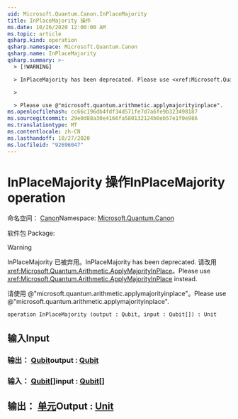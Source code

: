 ```yaml
---
uid: Microsoft.Quantum.Canon.InPlaceMajority
title: InPlaceMajority 操作
ms.date: 10/26/2020 12:00:00 AM
ms.topic: article
qsharp.kind: operation
qsharp.namespace: Microsoft.Quantum.Canon
qsharp.name: InPlaceMajority
qsharp.summary: >-
  > [!WARNING]

  > InPlaceMajority has been deprecated. Please use <xref:Microsoft.Quantum.Arithmetic.ApplyMajorityInPlace> instead.

  >

  > Please use @"microsoft.quantum.arithmetic.applymajorityinplace".
ms.openlocfilehash: cc66c196db4fdf34d571fe7d7a6fe9b323498187
ms.sourcegitcommit: 29e0d88a30e4166fa580132124b0eb57e1f0e986
ms.translationtype: MT
ms.contentlocale: zh-CN
ms.lasthandoff: 10/27/2020
ms.locfileid: "92696047"
---
```

# <a name="inplacemajority-operation"></a><span data-ttu-id="25a59-102">InPlaceMajority 操作</span><span class="sxs-lookup"><span data-stu-id="25a59-102">InPlaceMajority operation</span></span>

<span data-ttu-id="25a59-103">命名空间： [Canon](xref:Microsoft.Quantum.Canon)</span><span class="sxs-lookup"><span data-stu-id="25a59-103">Namespace: [Microsoft.Quantum.Canon](xref:Microsoft.Quantum.Canon)</span></span>

<span data-ttu-id="25a59-104">软件包 [](https://nuget.org/packages/)</span><span class="sxs-lookup"><span data-stu-id="25a59-104">Package: [](https://nuget.org/packages/)</span></span>


> [!WARNING]
> <span data-ttu-id="25a59-105">InPlaceMajority 已被弃用。</span><span class="sxs-lookup"><span data-stu-id="25a59-105">InPlaceMajority has been deprecated.</span></span> <span data-ttu-id="25a59-106">请改用 <xref:Microsoft.Quantum.Arithmetic.ApplyMajorityInPlace>。</span><span class="sxs-lookup"><span data-stu-id="25a59-106">Please use <xref:Microsoft.Quantum.Arithmetic.ApplyMajorityInPlace> instead.</span></span>
>
> <span data-ttu-id="25a59-107">请使用 @"microsoft.quantum.arithmetic.applymajorityinplace"。</span><span class="sxs-lookup"><span data-stu-id="25a59-107">Please use @"microsoft.quantum.arithmetic.applymajorityinplace".</span></span>



```qsharp
operation InPlaceMajority (output : Qubit, input : Qubit[]) : Unit
```


## <a name="input"></a><span data-ttu-id="25a59-108">输入</span><span class="sxs-lookup"><span data-stu-id="25a59-108">Input</span></span>

### <a name="output--qubit"></a><span data-ttu-id="25a59-109">输出： [Qubit](xref:microsoft.quantum.lang-ref.qubit)</span><span class="sxs-lookup"><span data-stu-id="25a59-109">output : [Qubit](xref:microsoft.quantum.lang-ref.qubit)</span></span>




### <a name="input--qubit"></a><span data-ttu-id="25a59-110">输入： [Qubit](xref:microsoft.quantum.lang-ref.qubit)[]</span><span class="sxs-lookup"><span data-stu-id="25a59-110">input : [Qubit](xref:microsoft.quantum.lang-ref.qubit)[]</span></span>





## <a name="output--unit"></a><span data-ttu-id="25a59-111">输出： [单元](xref:microsoft.quantum.lang-ref.unit)</span><span class="sxs-lookup"><span data-stu-id="25a59-111">Output : [Unit](xref:microsoft.quantum.lang-ref.unit)</span></span>


